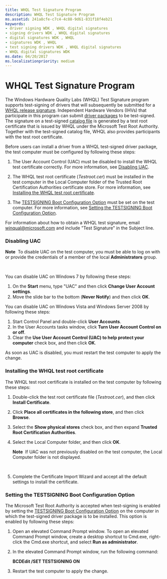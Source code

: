 ```yaml
---
title: WHQL Test Signature Program
description: WHQL Test Signature Program
ms.assetid: 241a8cfe-c7c4-4c88-9d61-831f18f4eb21
keywords:
- driver signing WDK , WHQL digital signatures
- signing drivers WDK , WHQL digital signatures
- digital signatures WDK , WHQL
- signatures WDK , WHQL
- test signing drivers WDK , WHQL digital signatures
- WHQL digital signatures WDK
ms.date: 04/20/2017
ms.localizationpriority: medium
---
```


# WHQL Test Signature Program


The Windows Hardware Quality Labs (WHQL) Test Signature program supports test-signing of drivers that will subsequently be submitted for a [WHQL release signature](whql-release-signature.md). Independent Hardware Vendors (IHVs) that participate in this program can submit [driver packages](driver-packages.md) to be test-signed. The signature on a test-signed [catalog file](catalog-files.md) is generated by a test root certificate that is issued by WHQL under the Microsoft Test Root Authority. Together with the test-signed catalog file, WHQL also provides participants with the test root certificate.

Before users can install a driver from a WHQL test-signed driver package, the test computer must be configured by following these steps:

1.  The User Account Control (UAC) must be disabled to install the WHQL test certificate correctly. For more information, see [Disabling UAC](#disabling-uac).

2.  The WHQL test root certificate (*Testroot.cer*) must be installed in the test computer in the Local Computer folder of the Trusted Root Certification Authorities certificate store. For more information, see [Installing the WHQL test root certificate](#installing-the-whql-test-root-certificate).

3.  The [TESTSIGNING Boot Configuration Option](the-testsigning-boot-configuration-option.md) must be set on the test computer. For more information, see [Setting the TESTSIGNING Boot Configuration Option](#setting-the-testsigning-boot-configuration-option).

For information about how to obtain a WHQL test signature, email <winqual@microsoft.com> and include "Test Signature" in the Subject line.

### Disabling UAC

**Note**  To disable UAC on the test computer, you must be able to log on with or provide the credentials of a member of the local **Administrators** group.

 

You can disable UAC on Windows 7 by following these steps:

1.  On the **Start** menu, type "UAC" and then click **Change User Account settings**.
2.  Move the slide bar to the bottom (**Never Notify**) and then click **OK**.

You can disable UAC on Windows Vista and Windows Server 2008 by following these steps:

1.  Start Control Panel and double-click **User Accounts**.
2.  In the User Accounts tasks window, click **Turn User Account Control on or off**.
3.  Clear the **Use User Account Control (UAC) to help protect your computer** check box, and then click **OK**.

As soon as UAC is disabled, you must restart the test computer to apply the change.

### Installing the WHQL test root certificate

The WHQL test root certificate is installed on the test computer by following these steps:

1.  Double-click the test root certificate file (*Testroot.cer*), and then click **Install Certificate**.

2.  Click **Place all certificates in the following store**, and then click **Browse**.

3.  Select the **Show physical stores** check box, and then expand **Trusted Root Certification Authorities**.

4.  Select the Local Computer folder, and then click **OK**.

    **Note**  If UAC was not previously disabled on the test computer, the Local Computer folder is not displayed.

     

5.  Complete the Certificate Import Wizard and accept all the default settings to install the certificate.

### Setting the TESTSIGNING Boot Configuration Option

The Microsoft Test Root Authority is accepted when test-signing is enabled by setting the [TESTSIGNING Boot Configuration Option](the-testsigning-boot-configuration-option.md) on the computer in which the test-signed driver package is to be installed. This option is enabled by following these steps:

1.  Open an elevated Command Prompt window. To open an elevated Command Prompt window, create a desktop shortcut to Cmd.exe, right-click the Cmd.exe shortcut, and select **Run as administrator**.

2.  In the elevated Command Prompt window, run the following command:

    **BCDEdit /SET TESTSIGNING ON**

3.  Restart the test computer to apply the change.

 

 





